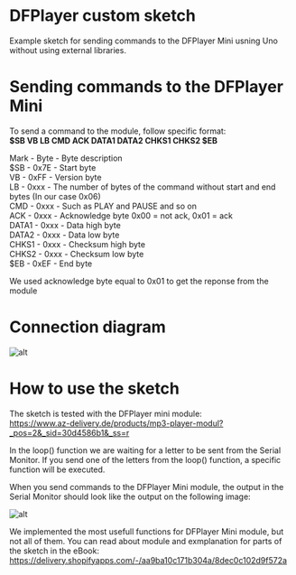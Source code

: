 # DFPlayer custom sketch
Example sketch for sending commands to the DFPlayer Mini usning Uno without using external libraries. 

# Sending commands to the DFPlayer Mini

To send a command to the module, follow specific format:  
**$SB VB LB CMD ACK DATA1 DATA2 CHKS1 CHKS2 $EB**    

Mark - Byte - Byte description  
$SB - 0x7E - Start byte  
VB - 0xFF - Version byte  
LB - 0xxx - The number of bytes of the command without start and end   bytes (In our case 0x06)  
CMD - 0xxx - Such as PLAY and PAUSE and so on  
ACK - 0xxx - Acknowledge byte 0x00 = not ack, 0x01 = ack  
DATA1 - 0xxx - Data high byte  
DATA2 - 0xxx - Data low byte  
CHKS1 - 0xxx - Checksum high byte  
CHKS2 - 0xxx - Checksum low byte  
$EB - 0xEF - End byte  

We used acknowledge byte equal to 0x01 to get the reponse from the module   

# Connection diagram  

![alt](https://github.com/Slaveche90/DFPlayer_Custom_Sketch/blob/master/ConnectionDiagram.png?raw=true)  

# How to use the sketch

The sketch is tested with the DFPlayer mini module:   
https://www.az-delivery.de/products/mp3-player-modul?_pos=2&_sid=30d4586b1&_ss=r

In the loop() function we are waiting for a letter to be sent from the Serial Monitor. If you send one of the letters from the loop() function, a specific function will be executed. 

When you send commands to the DFPlayer Mini module, the output in the Serial Monitor should look like the output on the following image:

![alt](https://github.com/Slaveche90/DFPlayer_Custom_Sketch/blob/master/SerialOutput.png?raw=true)

We implemented the most usefull functions for DFPlayer Mini module, but not all of them. You can read about module and exmplanation for parts of the sketch in the eBook:  
https://delivery.shopifyapps.com/-/aa9ba10c171b304a/8dec0c102d9f572a
